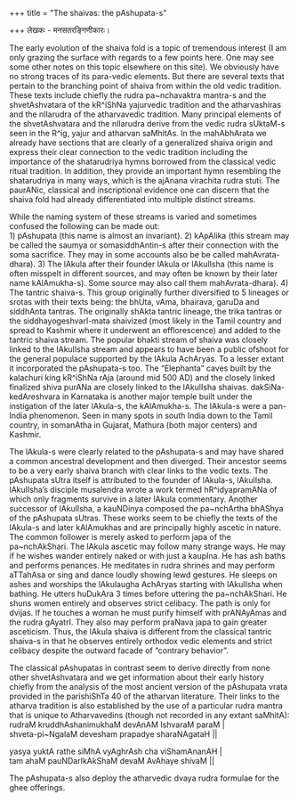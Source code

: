 +++
title = "The shaivas: the pAshupata-s"

+++
लेखकः - मनसतरङ्गिणीकारः।


The early evolution of the shaiva fold is a topic of tremendous interest
(I am only grazing the surface with regards to a few points here. One
may see some other notes on this topic elsewhere on this site). We
obviously have no strong traces of its para-vedic elements. But there
are several texts that pertain to the branching point of shaiva from
within the old vedic tradition. These texts include chiefly the rudra
pa\~nchavaktra mantra-s and the shvetAshvatara of the kR^iShNa
yajurvedic tradition and the atharvashiras and the nIlarudra of the
atharvavedic tradition. Many principal elements of the shvetAshvatara
and the nIlarudra derive from the vedic rudra sUktaM-s seen in the R^ig,
yajur and atharvan saMhitAs. In the mahAbhArata we already have sections
that are clearly of a generalized shaiva origin and express their clear
connection to the vedic tradition including the importance of the
shatarudriya hymns borrowed from the classical vedic ritual tradition.
In addition, they provide an important hymn resembling the shatarudriya
in many ways, which is the ajAnana virachita rudra stuti. The paurANic,
classical and inscriptional evidence one can discern that the shaiva
fold had already differentiated into multiple distinct streams.

While the naming system of these streams is varied and sometimes
confused the following can be made out:  
1\) pAshupata (this name is almost an invariant). 2) kApAlika (this
stream may be called the saumya or somasiddhAntin-s after their
connection with the soma sacrifice. They may in some accounts also be be
called mahAvrata-dhara). 3) The lAkula after their founder lAkula or
lAkulIsha (this name is often misspelt in different sources, and may
often be known by their later name kAlAmukha-s). Some source may also
call them mahAvrata-dhara). 4) The tantric shaiva-s. This group
originally further diversified to 5 lineages or srotas with their texts
being: the bhUta, vAma, bhairava, garuDa and siddhAnta tantras. The
originally shAkta tantric lineage, the trika tantras or the
siddhayogeshvarI-mata shaivized (most likely in the Tamil country and
spread to Kashmir where it underwent an efflorescence) and added to the
tantric shaiva stream. The popular bhakti stream of shaiva was closely
linked to the lAkulIsha stream and appears to have been a public ofshoot
for the general populace supported by the lAkula AchAryas. To a lesser
extant it incorporated the pAshupata-s too. The “Elephanta” caves built
by the kalachuri king kR^iShNa rAja (around mid 500 AD) and the closely
linked finalized shiva purANa are closely linked to the lAkulIsha
shaivas. dakSiNa-kedAreshvara in Karnataka is another major temple built
under the instigation of the later lAkula-s, the kAlAmukha-s. The
lAkula-s were a pan-India phenomenon. Seen in many spots in south India
down to the Tamil country, in somanAtha in Gujarat, Mathura (both major
centers) and Kashmir.

The lAkula-s were clearly related to the pAshupata-s and may have shared
a common ancestral development and then diverged. Their ancestor seems
to be a very early shaiva branch with clear links to the vedic texts.
The pAshupata sUtra itself is attributed to the founder of lAkula-s,
lAkulIsha. lAkulIsha’s disciple musalendra wrote a work termed
hR^idyapramANa of which only fragments survive in a later lAkula
commentary. Another successor of lAkulIsha, a kauNDinya composed the
pa\~nchArtha bhAShya of the pAshupata sUtras. These works seem to be
chiefly the texts of the lAkula-s and later kAlAmukhas and are
principally highly ascetic in nature. The common follower is merely
asked to perform japa of the pa\~nchAkShari. The lAkula ascetic may
follow many strange ways. He may if he wishes wander entirely naked or
with just a kaupIna. He has ash baths and performs penances. He
meditates in rudra shrines and may perform aTTahAsa or sing and dance
loudly showing lewd gestures. He sleeps on ashes and worships the
lAkulaugha AchAryas starting with lAkulIsha when bathing. He utters
huDukAra 3 times before uttering the pa\~nchAkShari. He shuns women
entirely and observes strict celibacy. The path is only for dvijas. If
he touches a woman he must purify himself with prANAyAmas and the rudra
gAyatrI. They also may perform praNava japa to gain greater asceticism.
Thus, the lAkula shaiva is different from the classical tantric shaiva-s
in that he observes entirely orthodox vedic elements and strict celibacy
despite the outward facade of “contrary behavior”.

The classical pAshupatas in contrast seem to derive directly from none
other shvetAshvatara and we get information about their early history
chiefly from the analysis of the most ancient version of the pAshupata
vrata provided in the parishiShTa 40 of the atharvan literature. Their
links to the atharva tradition is also established by the use of a
particular rudra mantra that is unique to Atharvavedins (though not
recorded in any extant saMhitA):  
rudraM kruddhAshanimukhaM devAnAM IshvaraM paraM |  
shveta-pi\~NgalaM devesham prapadye sharaNAgataH ||

yasya yuktA rathe siMhA vyAghrAsh cha viShamAnanAH |  
tam ahaM pauNDarIkAkShaM devaM AvAhaye shivaM ||

The pAshupata-s also deploy the atharvedic dvaya rudra formulae for the
ghee offerings.
